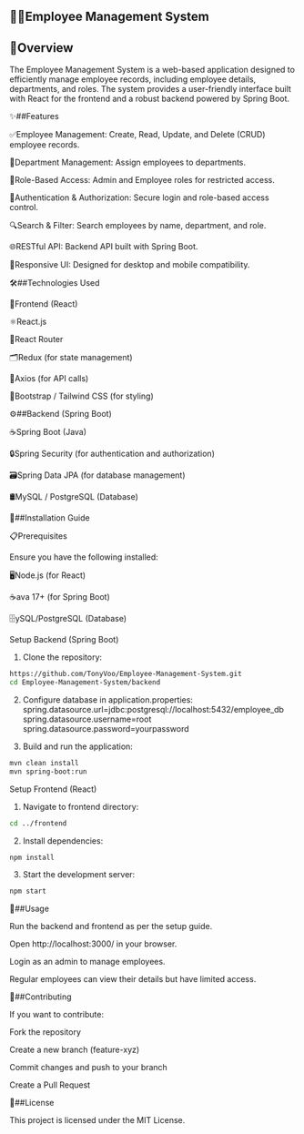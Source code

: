 ## 👨‍💼Employee Management System

## 📌Overview

The Employee Management System is a web-based application designed to efficiently manage employee records, including employee details, departments, and roles. The system provides a user-friendly interface built with React for the frontend and a robust backend powered by Spring Boot.

✨##Features

✅Employee Management: Create, Read, Update, and Delete (CRUD) employee records.

🏢Department Management: Assign employees to departments.

🔐Role-Based Access: Admin and Employee roles for restricted access.

🔑Authentication & Authorization: Secure login and role-based access control.

🔍Search & Filter: Search employees by name, department, and role.

🌐RESTful API: Backend API built with Spring Boot.

📱Responsive UI: Designed for desktop and mobile compatibility.

🛠##Technologies Used

🎨Frontend (React)

⚛️React.js

🚏React Router

🗂Redux (for state management)

📡Axios (for API calls)

🎨Bootstrap / Tailwind CSS (for styling)

⚙️##Backend (Spring Boot)

☕Spring Boot (Java)

🔒Spring Security (for authentication and authorization)

🗃Spring Data JPA (for database management)

🛢MySQL / PostgreSQL (Database)

🚀##Installation Guide

📋Prerequisites

Ensure you have the following installed:

🖥Node.js (for React)

☕ava 17+ (for Spring Boot)

🗄ySQL/PostgreSQL (Database)

Setup Backend (Spring Boot)

1. Clone the repository:
```bash
https://github.com/TonyVoo/Employee-Management-System.git
cd Employee-Management-System/backend
```

2. Configure database in application.properties:
spring.datasource.url=jdbc:postgresql://localhost:5432/employee_db
spring.datasource.username=root
spring.datasource.password=yourpassword

3. Build and run the application:
```bash
mvn clean install
mvn spring-boot:run
```
Setup Frontend (React)

1. Navigate to frontend directory:
```bash
cd ../frontend
```

2. Install dependencies:
```bash
npm install
```
3. Start the development server:
```bash
npm start
```

📌##Usage

Run the backend and frontend as per the setup guide.

Open http://localhost:3000/ in your browser.

Login as an admin to manage employees.

Regular employees can view their details but have limited access.

🤝##Contributing

If you want to contribute:

Fork the repository

Create a new branch (feature-xyz)

Commit changes and push to your branch

Create a Pull Request

📜##License

This project is licensed under the MIT License.
